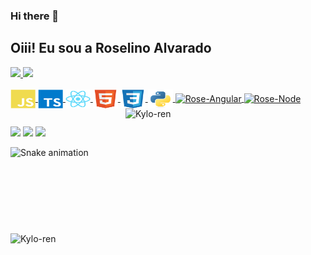 ### Hi there 👋

## Oiii! Eu sou a Roselino Alvarado 
 <div>
  <a href="https://github.com/RoselinoAlvarado">
  <img height="180em" src="https://github-readme-stats.vercel.app/api?username=roselinoalvarado&show_icons=true&theme=merko&include_all_commits=true&count_private=true"/>
  <img height="180em" src="https://github-readme-stats.vercel.app/api/top-langs/?username=roselinoalvarado&layout=compact&langs_count=16&theme=merko"/>
</div>
<div style="display: inline_block"><br>
  <img align="center" alt="Rose-Js" height="30" width="40" src="https://raw.githubusercontent.com/devicons/devicon/master/icons/javascript/javascript-plain.svg">
  <img align="center" alt="Rose-Ts" height="30" width="40" src="https://raw.githubusercontent.com/devicons/devicon/master/icons/typescript/typescript-plain.svg">
  <img align="center" alt="Rose-React" height="30" width="40" src="https://raw.githubusercontent.com/devicons/devicon/master/icons/react/react-original.svg">
  <img align="center" alt="Rose-HTML" height="30" width="40" src="https://raw.githubusercontent.com/devicons/devicon/master/icons/html5/html5-original.svg">
  <img align="center" alt="Rose-CSS" height="30" width="40" src="https://raw.githubusercontent.com/devicons/devicon/master/icons/css3/css3-original.svg">
  <img align="center" alt="Rose-Python" height="30" width="40" src="https://raw.githubusercontent.com/devicons/devicon/master/icons/python/python-original.svg">
  <img align="center" alt="Rose-Angular" height="30" width="40" src="https://angular.io/assets/images/logos/angular/angular.svg">
  <img align="center" alt="Rose-Node" height="30" width="40" src="https://upload.wikimedia.org/wikipedia/commons/d/d9/Node.js_logo.svg">
</div>

<div>
 <img align="right" alt="Kylo-ren" height="200" width="320" src="https://4.bp.blogspot.com/-zgiweA_q9Vk/VzzTOFbVpQI/AAAAAAACgbQ/7cxCYSllg50T-am00NgHHnW9ZBKPKp_1gCKgB/s1600/starwarspixelatedgif4.gif">
 <img align="left" alt="Kylo-ren" height="200" width="320" src="https://1.bp.blogspot.com/-DvDB4twcubA/VzzTPeRW_RI/AAAAAAACgbg/neJ_cJP1-vYe3k8IPJrIP3AZUHhrTPwFACKgB/s1600/starwarspixelatedgif9.gif">
</div>
  
  ##
 
<div> 
  <a href="https://www.instagram.com/roselino20/" target="_blank"><img src="https://img.shields.io/badge/-Instagram-%23E4405F?style=for-the-badge&logo=instagram&logoColor=white" target="_blank"></a>
  <a href = "roselinoalvarado@gmail.com"><img src="https://img.shields.io/badge/-Gmail-%23333?style=for-the-badge&logo=gmail&logoColor=white" target="_blank"></a>
  <a href="https://www.linkedin.com/in/roselino-alvarado-abaa70160" target="_blank"><img src="https://img.shields.io/badge/-LinkedIn-%230077B5?style=for-the-badge&logo=linkedin&logoColor=white" target="_blank"></a> 
 
  ![Snake animation](https://github.com/roselinoalvarado/roselinoalvarado/blob/output/github-contribution-grid-snake.svg)
 
</div>
